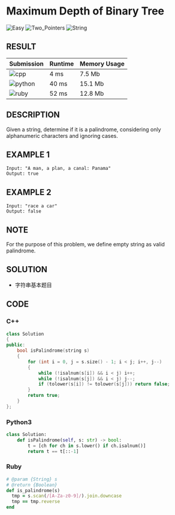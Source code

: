 # Maximum Depth of Binary Tree

![Easy](https://img.shields.io/badge/-Easy-5cb85c.svg) ![Two_Pointers](https://img.shields.io/badge/双指针法-Two_Pointers-007ec6.svg) ![String](https://img.shields.io/badge/字符串-String-007ec6.svg)

## RESULT

| Submission                                                        | Runtime | Memory Usage |
| ----------------------------------------------------------------- | ------- | ------------ |
| ![cpp](https://img.shields.io/badge/leetcode543-cpp-f34b7d.svg)   | 4 ms    | 7.5 Mb       |
| ![python](https://img.shields.io/badge/leetcode543-py-3572A5.svg) | 40 ms   | 15.1 Mb      |
| ![ruby](https://img.shields.io/badge/leetcode543-rb-701516.svg)   | 52 ms   | 12.8 Mb      |

## DESCRIPTION

Given a string, determine if it is a palindrome, considering only alphanumeric characters and ignoring cases.

## EXAMPLE 1

```plain
Input: "A man, a plan, a canal: Panama"
Output: true
```

## EXAMPLE 2

```plain
Input: "race a car"
Output: false
```

## NOTE

For the purpose of this problem, we define empty string as valid palindrome.

## SOLUTION

* 字符串基本题目

## CODE

### C++

```cpp
class Solution
{
public:
    bool isPalindrome(string s)
    {
        for (int i = 0, j = s.size() - 1; i < j; i++, j--)
        {
            while (!isalnum(s[i]) && i < j) i++;
            while (!isalnum(s[j]) && i < j) j--;
            if (tolower(s[i]) != tolower(s[j])) return false;
        }
        return true;
    }
};
```

### Python3

```python
class Solution:
    def isPalindrome(self, s: str) -> bool:
        t = [ch for ch in s.lower() if ch.isalnum()]
        return t == t[::-1]
```

### Ruby

```ruby
# @param {String} s
# @return {Boolean}
def is_palindrome(s)
  tmp = s.scan(/[A-Za-z0-9]/).join.downcase
  tmp == tmp.reverse
end
```
